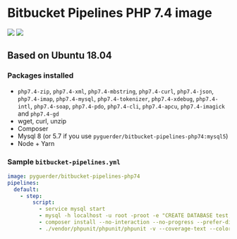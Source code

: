 # Bitbucket Pipelines PHP 7.4 image

[![](https://images.microbadger.com/badges/version/pyguerder/bitbucket-pipelines-php74.svg)](https://microbadger.com/images/pyguerder/bitbucket-pipelines-php74 "Get your own version badge on microbadger.com") [![](https://images.microbadger.com/badges/image/pyguerder/bitbucket-pipelines-php74.svg)](https://microbadger.com/images/pyguerder/bitbucket-pipelines-php74 "Get your own image badge on microbadger.com")

## Based on Ubuntu 18.04

### Packages installed

- `php7.4-zip`, `php7.4-xml`, `php7.4-mbstring`, `php7.4-curl`, `php7.4-json`, `php7.4-imap`, `php7.4-mysql`, `php7.4-tokenizer`, `php7.4-xdebug`, `php7.4-intl`, `php7.4-soap`, `php7.4-pdo`, `php7.4-cli`, `php7.4-apcu`, `php7.4-imagick` and `php7.4-gd`
- wget, curl, unzip
- Composer
- Mysql 8 (or 5.7 if you use `pyguerder/bitbucket-pipelines-php74:mysql5`)
- Node + Yarn

### Sample `bitbucket-pipelines.yml`

```YAML
image: pyguerder/bitbucket-pipelines-php74
pipelines:
  default:
    - step:
        script:
          - service mysql start
          - mysql -h localhost -u root -proot -e "CREATE DATABASE test;"
          - composer install --no-interaction --no-progress --prefer-dist
          - ./vendor/phpunit/phpunit/phpunit -v --coverage-text --colors=never --stderr
```
